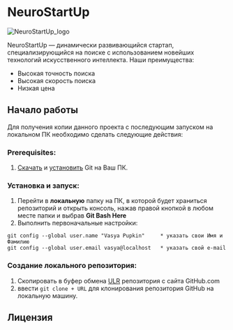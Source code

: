 # NeuroStartUp
![NeuroStartUp_logo](https://camo.githubusercontent.com/c6727c717cad1e4820481abb87524f90782445c5/68747470733a2f2f692e696d6775722e636f6d2f495a4f525769492e706e67)

NeuroStartUp — динамически развивающийся стартап, специализирующийся на поиске с использованием новейших технологий искусственного интеллекта. Наши преимущества:
* Высокая точность поиска
* Высокая скорость поиска
* Низкая цена

## Начало работы

Для получения копии данного проекта с последующим запуском на локальном ПК необходимо сделать следующие действия:
### Prerequisites:

1. [Скачать](https://git-scm.com/download/win) и [установить](https://github.com/netology-code/guides/tree/master/git) Git на Ваш ПК.

### Установка и запуск:

1. Перейти в **локальную** папку на ПК, в которой будет храниться репозиторий и открыть консоль, нажав правой кнопкой в любом месте папки и выбрав **Git Bash Here**
1. Выполнить первоначальные настройки: 
```
git config --global user.name "Vasya Pupkin"     * указать свои Имя и Фамилию
git config --global user.email vasya@localhost   * указать свой e-mail 
```

### Создание локального репозитория:

1. Скопировать в буфер обмена [ULR](https://github.com/aakhvostov/HwFirst.git) репозитория c сайта GitHub.com
1. ввести `git clone + URL` для клонирования репозитория GitHub на локальную машину.

## Лицензия